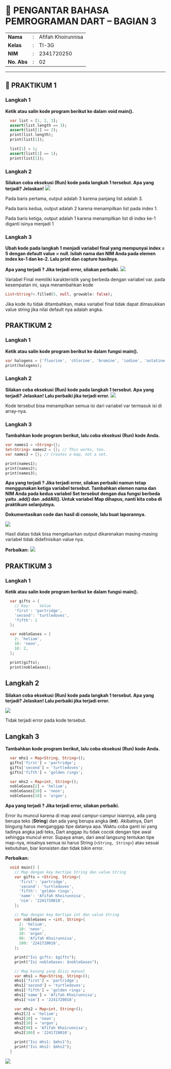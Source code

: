 # 📘 PENGANTAR BAHASA PEMROGRAMAN DART – BAGIAN 3  

<table>
  <tr>
    <td><b>Nama</b></td>
    <td>:</td>
    <td>Afifah Khoirunnisa</td>
  </tr>
  <tr>
    <td><b>Kelas</b></td>
    <td>:</td>
    <td>TI-3G</td>
  </tr>
  <tr>
    <td><b>NIM</b></td>
    <td>:</td>
    <td>2341720250</td>
  </tr>
  <tr>
    <td><b>No. Abs</b></td>
    <td>:</td>
    <td>02</td>
  </tr>
</table>  

---
## 📝 PRAKTIKUM 1
### Langkah 1
**Ketik atau salin kode program berikut ke dalam void main().**
```dart
  var list = [1, 2, 3];
  assert(list.length == 3);
  assert(list[1] == 2);
  print(list.length);
  print(list[1]);

  list[1] = 1;
  assert(list[1] == 1);
  print(list[1]);
```
### Langkah 2
**Silakan coba eksekusi (Run) kode pada langkah 1 tersebut. Apa yang terjadi? Jelaskan!**
<img src="img/prak1_langkah1.png">

Pada baris pertama, output adalah 3 karena panjang list adalah 3. 

Pada baris kedua, output adalah 2 karena menampilkan list pada index 1.

Pada baris ketiga, output adalah 1 karena menampilkan list di index ke-1 diganti isinya menjadi 1

### Langkah 3
**Ubah kode pada langkah 1 menjadi variabel final yang mempunyai index = 5 dengan default value = null. Isilah nama dan NIM Anda pada elemen index ke-1 dan ke-2. Lalu print dan capture hasilnya.**

**Apa yang terjadi ? Jika terjadi error, silakan perbaiki.**
<img src="img/prak1_langkah3.png">

Variabel Final memiliki karakteristik yang berbeda dengan variabel var. pada kesempatan ini, saya menambahkan kode
```dart
List<String?>.filled(5, null, growable: false);
```

Jika kode itu tidak ditambahkan, maka variabel final tidak dapat dimasukkan value string jika nilai default nya adalah angka.


## PRAKTIKUM 2
### Langkah 1
**Ketik atau salin kode program berikut ke dalam fungsi main().**
```dart
var halogens = {'fluorine', 'chlorine', 'bromine', 'iodine', 'astatine'};
print(halogens);
```

### Langkah 2
**Silakan coba eksekusi (Run) kode pada langkah 1 tersebut. Apa yang terjadi? Jelaskan! Lalu perbaiki jika terjadi error.**
<img src="img/prak2_langkah1.png">

Kode tersebut bisa menampilkan semua isi dari variabel var termasuk isi di array-nya. 


### Langkah 3
**Tambahkan kode program berikut, lalu coba eksekusi (Run) kode Anda.**
```dart
var names1 = <String>{};
Set<String> names2 = {}; // This works, too.
var names3 = {}; // Creates a map, not a set.

print(names1);
print(names2);
print(names3);
```

**Apa yang terjadi ? Jika terjadi error, silakan perbaiki namun tetap menggunakan ketiga variabel tersebut. Tambahkan elemen nama dan NIM Anda pada kedua variabel Set tersebut dengan dua fungsi berbeda yaitu .add() dan .addAll(). Untuk variabel Map dihapus, nanti kita coba di praktikum selanjutnya.**

**Dokumentasikan code dan hasil di console, lalu buat laporannya.**

<img src="img/prak2_langkah3.png">

Hasil diatas tidak bisa mengeluarkan output dikarenakan masing-masing variabel tidak didefinisikan value nya.  

**Perbaikan:**
<img src="img/prak2_fix-langkah3.png">

## PRAKTIKUM 3
### Langkah 1
**Ketik atau salin kode program berikut ke dalam fungsi main().**
```dart
  var gifts = {
    // Key:    Value
    'first': 'partridge',
    'second': 'turtledoves',
    'fifth': 1
  };

  var nobleGases = {
    2: 'helium',
    10: 'neon',
    18: 2,
  };

  print(gifts);
  print(nobleGases);
```

## Langkah 2
**Silakan coba eksekusi (Run) kode pada langkah 1 tersebut. Apa yang terjadi? Jelaskan! Lalu perbaiki jika terjadi error.**

<img src="img/prak3_langkah1.png">

Tidak terjadi error pada kode tersebut.

## Langkah 3
**Tambahkan kode program berikut, lalu coba eksekusi (Run) kode Anda.**

```dart
  var mhs1 = Map<String, String>();
  gifts['first'] = 'partridge';
  gifts['second'] = 'turtledoves';
  gifts['fifth'] = 'golden rings';

  var mhs2 = Map<int, String>();
  nobleGases[2] = 'helium';
  nobleGases[10] = 'neon';
  nobleGases[18] = 'argon';
```

**Apa yang terjadi ? Jika terjadi error, silakan perbaiki.**

Error itu muncul karena di map awal campur-campur isiannya, ada yang berupa teks (**String**) dan ada yang berupa angka (**int**). Akibatnya, Dart bingung harus menganggap tipe datanya apa. Waktu coba ganti isi yang tadinya angka jadi teks, Dart anggap itu tidak cocok dengan tipe awal sehingga muncul error. Supaya aman, dari awal langsung tentukan tipe map-nya, misalnya semua isi harus String (`<String, String>`) atau sesuai kebutuhan, biar konsisten dan tidak bikin error.

**Perbaikan:**
```dart
  void main() {
    // Map dengan key bertipe String dan value String
    var gifts = <String, String>{
      'first': 'partridge',
      'second': 'turtledoves',
      'fifth': 'golden rings',
      'name': 'Afifah Khoirunnisa',
      'nim': '2241720010',
    };

    // Map dengan key bertipe int dan value String
    var nobleGases = <int, String>{
      2: 'helium',
      10: 'neon',
      18: 'argon',
      99: 'Afifah Khoirunnisa',
      100: '2241720010',
    };

    print("Isi gifts: $gifts");
    print("Isi nobleGases: $nobleGases");

    // Map kosong yang diisi manual
    var mhs1 = Map<String, String>();
    mhs1['first'] = 'partridge';
    mhs1['second'] = 'turtledoves';
    mhs1['fifth'] = 'golden rings';
    mhs1['name'] = 'Afifah Khoirunnisa';
    mhs1['nim'] = '2241720010';

    var mhs2 = Map<int, String>();
    mhs2[2] = 'helium';
    mhs2[10] = 'neon';
    mhs2[18] = 'argon';
    mhs2[99] = 'Afifah Khoirunnisa';
    mhs2[100] = '2241720010';

    print("Isi mhs1: $mhs1");
    print("Isi mhs2: $mhs2");
  }
```

<img src="img/prak3_fix-langkah3-output.png">



